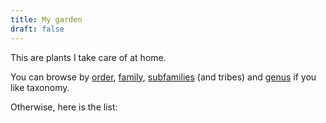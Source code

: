 ```yaml
---
title: My garden
draft: false
---
```


This are plants I take care of at home. 

You can browse by [order](/orders/), [family](/families/), [subfamilies](/subfamilies/) (and tribes) and [genus](/genera/) if you like taxonomy. 

Otherwise, here is the list:
